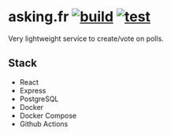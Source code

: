 # asking.fr [![build](https://github.com/jdleo/asking/actions/workflows/build.yml/badge.svg)](https://github.com/jdleo/asking/actions/workflows/build.yml) [![test](https://github.com/jdleo/asking/actions/workflows/test.yml/badge.svg)](https://github.com/jdleo/asking/actions/workflows/test.yml)

Very lightweight service to create/vote on polls.

## Stack

- React
- Express
- PostgreSQL
- Docker
- Docker Compose
- Github Actions
